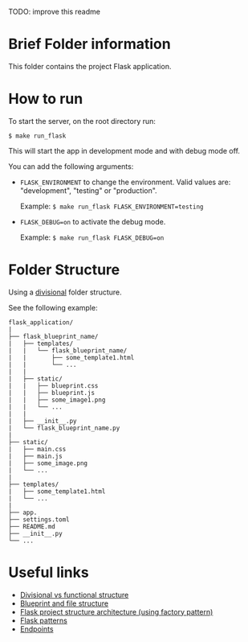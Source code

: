 TODO: improve this readme
# Brief Folder information
This folder contains the project Flask application.


# How to run
To start the server, on the root directory run:
```
$ make run_flask
```
This will start the app in development mode and with debug mode off.

You can add the following arguments:
- `FLASK_ENVIRONMENT` to change the environment. Valid values are: "development", "testing" or "production".

    Example: `$ make run_flask FLASK_ENVIRONMENT=testing`
- `FLASK_DEBUG=on` to activate the debug mode.

    Example: `$ make run_flask FLASK_DEBUG=on`


# Folder Structure
Using a [divisional](https://stackoverflow.com/a/40553522/14593213) folder structure.

See the following example:

```
flask_application/
|
├── flask_blueprint_name/
|   ├── templates/
|   |   └── flask_blueprint_name/
|   |       ├── some_template1.html
|   |       └── ...
|   |
|   ├── static/
|   |   ├── blueprint.css
|   |   ├── blueprint.js
|   |   ├── some_image1.png
|   |   └── ...
|   |
|   ├── __init__.py
|   └── flask_blueprint_name.py
|
├── static/
|   ├── main.css
|   ├── main.js
|   ├── some_image.png
|   └── ...
|
├── templates/
|   ├── some_template1.html
|   └── ...
|
├── app.
├── settings.toml
├── README.md
├── __init__.py
└── ...
```


# Useful links
- [Divisional vs functional structure](https://stackoverflow.com/a/40553522/14593213)
- [Blueprint and file structure](https://realpython.com/flask-blueprint/)
- [Flask project structure architecture (using factory pattern)](https://www.youtube.com/watch?v=-qWySnuoaTM)
- [Flask patterns](https://flask.palletsprojects.com/en/2.2.x/patterns/)
- [Endpoints](https://stackoverflow.com/a/19262349/14593213)